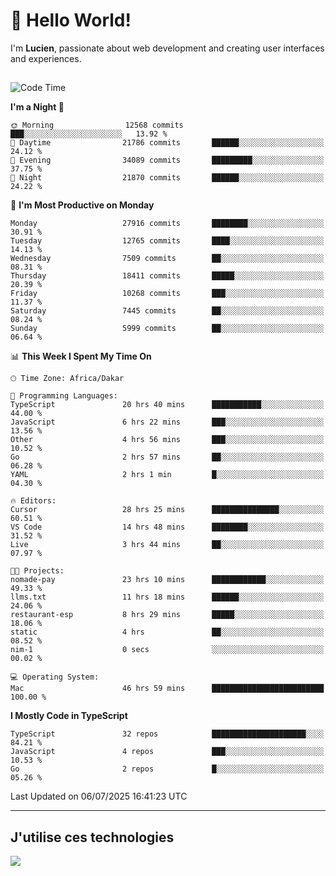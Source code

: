 # 👋 Hello World!

I'm **Lucien**, passionate about web development and creating user interfaces and experiences.

##

<!--START_SECTION:waka-->
![Code Time](http://img.shields.io/badge/Code%20Time-3%2C327%20hrs%2025%20mins-blue)

**I'm a Night 🦉** 

```text
🌞 Morning                12568 commits       ███░░░░░░░░░░░░░░░░░░░░░░   13.92 % 
🌆 Daytime                21786 commits       ██████░░░░░░░░░░░░░░░░░░░   24.12 % 
🌃 Evening                34089 commits       █████████░░░░░░░░░░░░░░░░   37.75 % 
🌙 Night                  21870 commits       ██████░░░░░░░░░░░░░░░░░░░   24.22 % 
```
📅 **I'm Most Productive on Monday** 

```text
Monday                   27916 commits       ████████░░░░░░░░░░░░░░░░░   30.91 % 
Tuesday                  12765 commits       ████░░░░░░░░░░░░░░░░░░░░░   14.13 % 
Wednesday                7509 commits        ██░░░░░░░░░░░░░░░░░░░░░░░   08.31 % 
Thursday                 18411 commits       █████░░░░░░░░░░░░░░░░░░░░   20.39 % 
Friday                   10268 commits       ███░░░░░░░░░░░░░░░░░░░░░░   11.37 % 
Saturday                 7445 commits        ██░░░░░░░░░░░░░░░░░░░░░░░   08.24 % 
Sunday                   5999 commits        ██░░░░░░░░░░░░░░░░░░░░░░░   06.64 % 
```


📊 **This Week I Spent My Time On** 

```text
🕑︎ Time Zone: Africa/Dakar

💬 Programming Languages: 
TypeScript               20 hrs 40 mins      ███████████░░░░░░░░░░░░░░   44.00 % 
JavaScript               6 hrs 22 mins       ███░░░░░░░░░░░░░░░░░░░░░░   13.56 % 
Other                    4 hrs 56 mins       ███░░░░░░░░░░░░░░░░░░░░░░   10.52 % 
Go                       2 hrs 57 mins       ██░░░░░░░░░░░░░░░░░░░░░░░   06.28 % 
YAML                     2 hrs 1 min         █░░░░░░░░░░░░░░░░░░░░░░░░   04.30 % 

🔥 Editors: 
Cursor                   28 hrs 25 mins      ███████████████░░░░░░░░░░   60.51 % 
VS Code                  14 hrs 48 mins      ████████░░░░░░░░░░░░░░░░░   31.52 % 
Live                     3 hrs 44 mins       ██░░░░░░░░░░░░░░░░░░░░░░░   07.97 % 

🐱‍💻 Projects: 
nomade-pay               23 hrs 10 mins      ████████████░░░░░░░░░░░░░   49.33 % 
llms.txt                 11 hrs 18 mins      ██████░░░░░░░░░░░░░░░░░░░   24.06 % 
restaurant-esp           8 hrs 29 mins       █████░░░░░░░░░░░░░░░░░░░░   18.06 % 
static                   4 hrs               ██░░░░░░░░░░░░░░░░░░░░░░░   08.52 % 
nim-1                    0 secs              ░░░░░░░░░░░░░░░░░░░░░░░░░   00.02 % 

💻 Operating System: 
Mac                      46 hrs 59 mins      █████████████████████████   100.00 % 
```

**I Mostly Code in TypeScript** 

```text
TypeScript               32 repos            █████████████████████░░░░   84.21 % 
JavaScript               4 repos             ███░░░░░░░░░░░░░░░░░░░░░░   10.53 % 
Go                       2 repos             █░░░░░░░░░░░░░░░░░░░░░░░░   05.26 % 
```




 Last Updated on 06/07/2025 16:41:23 UTC
<!--END_SECTION:waka-->
---

## J'utilise ces technologies

<p align="left">
  <a href="https://skillicons.dev">
    <img src="https://skillicons.dev/icons?i=ts,js,go,ruby,css,scss,tailwind,react,vite,nextjs,docker,figma,ableton" />
  </a>
</p>

